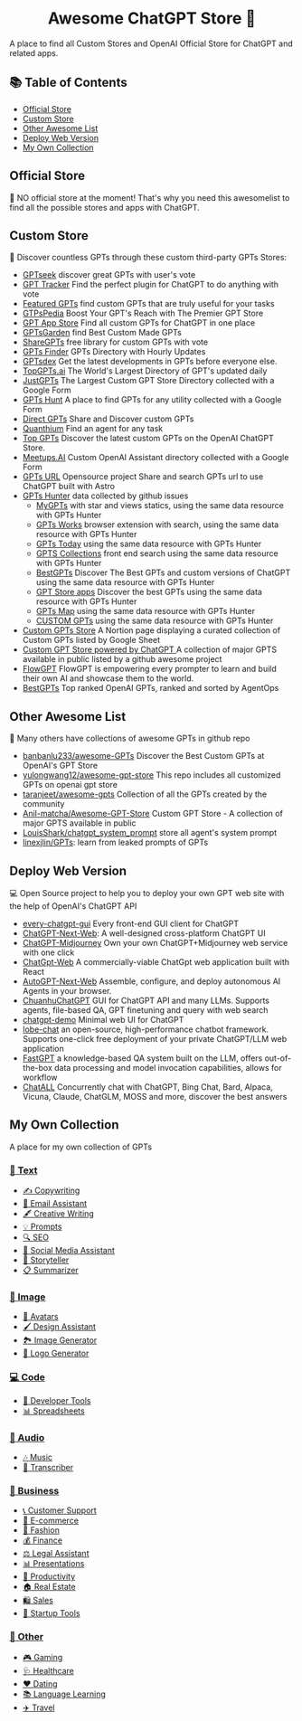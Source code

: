 
<h1 align="center">Awesome ChatGPT Store 🚀</h1>

A place to find all Custom Stores and OpenAI Official Store for ChatGPT and related apps.

## 📚 Table of Contents

- [Official Store](#official-store)
- [Custom Store](#custom-store)
- [Other Awesome List](#other-awesome-list)
- [Deploy Web Version](#deploy-web-version)
- [My Own Collection](#my-own-collection)

## Official Store

🌟 NO official store at the moment! That's why you need this awesomelist to find all the possible stores and apps with ChatGPT.

## Custom Store

🌌 Discover countless GPTs through these custom third-party GPTs Stores:

- [GPTseek](https://gptseek.com/) discover great GPTs with user's vote
- [GPT Tracker](https://gptstracker.com) Find the perfect plugin for ChatGPT to do anything with vote
- [Featured GPTs](https://www.featuredgpts.com/) find custom GPTs that are truly useful for your tasks
- [GTPsPedia](https://gptspedia.io)  Boost Your GPT's Reach with The Premier GPT Store
- [GPT App Store](https://gptappstore.ai) Find all custom GPTs for ChatGPT in one place
- [GPTsGarden](https://www.gptsgarden.com) find Best Custom Made GPTs 
- [ShareGPTs](https://sharegpts.net)  free library for custom GPTs with vote
- [GPTs Finder](https://gptsfinder.net) GPTs Directory with Hourly Updates
- [GPTsdex](https://gptsdex.com/) Get the latest developments in GPTs before everyone else. 
- [TopGPTs.ai](https://www.topgpts.ai/) The World's Largest Directory of GPT's updated daily
- [JustGPTs](https://justgpts.com) The Largest Custom GPT Store Directory collected with a Google Form
- [GPTs Hunt](https://www.gptshunt.tech) A place to find GPTs for any utility collected with a Google Form
- [Direct GPTs](https://www.directgpts.com/) Share and Discover custom GPTs
- [Quanthium](https://quanthium.io) Find an agent for any task
- [Top GPTs](https://topgpts.store) Discover the latest custom GPTs on the OpenAI ChatGPT Store.
- [Meetups.AI](https://meetups.ai/) Custom OpenAI Assistant directory collected with a Google Form
- [GPTs URL](https://www.gptsurl.com/)  Opensource project Share and search GPTs url to use ChatGPT built with Astro
- [GPTs Hunter](https://www.gptshunter.com)  data collected by github issues
	- [MyGPTs](https://mygpts.dev/) with star and views statics, using the same data resource with GPTs Hunter
	- [GPTs Works](https://gpts.works/) browser extension with search, using the same data resource with GPTs Hunter
	- [GPTs Today](https://gptstoday.com) using the same data resource with GPTs Hunter
	- [GPTS Collections](https://gptscollection.xyz/) front end search using the same data resource with GPTs Hunter
	- [BestGPTs](https://bestgpts.app/) Discover The Best GPTs and custom versions of ChatGPT using the same data resource with GPTs Hunter
	- [GPT Store apps](https://www.gptstoreapps.com/) Discover the best GPTs using the same data resource with GPTs Hunter
	- [GPTs Map](https://gptsmap.xyz) using the same data resource with GPTs Hunter
	- [CUSTOM GPTs](https://www.customgpts.info) using the same data resource with GPTs Hunter
- [Custom GPTs Store](https://gpts-list.com) A Nortion page displaying a curated collection of Custom GPTs listed by Google Sheet
- [Custom GPT Store powered by ChatGPT ](https://www.thesamur.ai/custom-gpt-store) A collection of major GPTS available in public listed by a github awesome project
- [FlowGPT](https://flowgpt.com)  FlowGPT is empowering every prompter to learn and build their own AI and showcase them to the world.
- [BestGPTs](https://github.com/AgentOps-AI/BestGPTs) Top ranked OpenAI GPTs, ranked and sorted by AgentOps

## Other Awesome List

📝 Many others have collections of awesome GPTs in github repo

- [banbanlu233/awesome-GPTs](https://github.com/banbanlu233/awesome-GPTs) Discover the Best Custom GPTs at OpenAI's GPT Store
- [yulongwang12/awesome-gpt-store](https://github.com/yulongwang12/awesome-gpt-store) This repo includes all customized GPTs on openai gpt store
- [taranjeet/awesome-gpts](https://github.com/taranjeet/awesome-gpts) Collection of all the GPTs created by the community
- [Anil-matcha/Awesome-GPT-Store](https://github.com/Anil-matcha/Awesome-GPT-Store) Custom GPT Store - A collection of major GPTS available in public
- [LouisShark/chatgpt_system_prompt](https://github.com/LouisShark/chatgpt_system_prompt)  store all agent's system prompt 
- [linexjlin/GPTs](https://github.com/linexjlin/GPTs): learn from leaked prompts of GPTs

## Deploy Web Version

💻 Open Source project to help you to deploy your own GPT web site with the help of OpenAI's ChatGPT API

- [every-chatgpt-gui](https://github.com/billmei/every-chatgpt-gui) Every front-end GUI client for ChatGPT
- [ChatGPT-Next-Web](https://github.com/Yidadaa/ChatGPT-Next-Web): A well-designed cross-platform ChatGPT UI
- [ChatGPT-Midjourney](https://github.com/Licoy/ChatGPT-Midjourney) Own your own ChatGPT+Midjourney web service with one click
- [ChatGpt-Web](https://github.com/79E/ChatGpt-Web) A commercially-viable ChatGpt web application built with React
- [AutoGPT-Next-Web](https://github.com/ConnectAI-E/AutoGPT-Next-Web)  Assemble, configure, and deploy autonomous AI Agents in your browser.
- [ChuanhuChatGPT](https://github.com/GaiZhenbiao/ChuanhuChatGPT)  GUI for ChatGPT API and many LLMs. Supports agents, file-based QA, GPT finetuning and query with web search
- [chatgpt-demo](https://github.com/anse-app/chatgpt-demo) Minimal web UI for ChatGPT
- [lobe-chat](https://github.com/lobehub/lobe-chat)  an open-source, high-performance chatbot framework. Supports one-click free deployment of your private ChatGPT/LLM web application
- [FastGPT](https://github.com/labring/FastGPT) a knowledge-based QA system built on the LLM, offers out-of-the-box data processing and model invocation capabilities, allows for workflow
- [ChatALL](https://github.com/sunner/ChatALL) Concurrently chat with ChatGPT, Bing Chat, Bard, Alpaca, Vicuna, Claude, ChatGLM, MOSS and more, discover the best answers

## My Own Collection

A place for my own collection of GPTs

### [📝 Text](#text)

- [✍️ Copywriting](#copywriting)
- [📧 Email Assistant](#email-assistant)
- [🖋️ Creative Writing](#creative-writing)
- [💡 Prompts](#prompts)
- [🔍 SEO](#seo)
- [📱 Social Media Assistant](#social-media-assistant)
- [📖 Storyteller](#storyteller)
- [📋 Summarizer](#summarizer)

### [🎨 Image](#image)

- [👤 Avatars](#avatars)
- [🖌️ Design Assistant](#design-assistant)
- [🏞️ Image Generator](#image-generator)
- [🌟 Logo Generator](#logo-generator)

### [💻 Code](#code)

- [🔧 Developer Tools](#developer-tools)
- [📊 Spreadsheets](#spreadsheet)

### [🎵 Audio](#audio)

- [🎶 Music](#music)
- [📝 Transcriber](#transcript)

### [💼 Business](#business)

- [📞 Customer Support](#customer-support)
- [🛒 E-commerce](#e-commerce)
- [👗 Fashion](#fashion)
- [💰 Finance](#fashion)
- [⚖️ Legal Assistant](#legal-assistant)
- [📊 Presentations](#presentation)
- [🚀 Productivity](#productivity)
- [🏠 Real Estate](#productivity)
- [🛍️ Sales](#sales)
- [🚀 Startup Tools](#startup-tools)

### [🎲 Other](#other)

- [🎮 Gaming](#gaming)
- [🩺 Healthcare](#healthcare)
- [❤️ Dating](#dating)
- [📚 Language Learning](#language-learning)
- [✈️ Travel](#travel)


